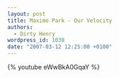 ```yaml
---
layout: post
title: Maximo Park - Our Velocity
authors:
  - Dirty Henry
wordpress_id: 1038
date: "2007-03-12 12:25:00 +0100"
---
```


{% youtube eWwBkA0GqaY %}
